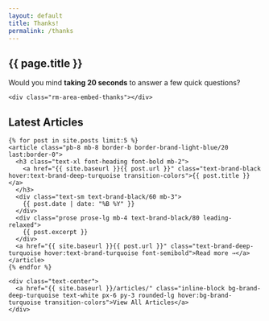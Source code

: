 ```yaml
---
layout: default
title: Thanks!
permalink: /thanks
---
```


<!-- Hero Section with Page Title -->
<section class="pt-20 pb-12 bg-white">
  <div class="max-w-4xl mx-auto px-6 text-center">
    <h1 class="text-4xl md:text-5xl lg:text-6xl font-heading font-bold mb-6 leading-tight text-brand-black">{{ page.title }}</h1>
  </div>
</section>

<div class="max-w-4xl mx-auto px-6 pb-12">
  <div class="bg-brand-white rounded-lg p-8 border border-brand-light-blue/20 mb-12">
    <p class="text-lg text-brand-black/80 mb-6 text-center">
      Would you mind <strong>taking 20 seconds</strong> to answer a few quick questions?
    </p>
    
    <div class="rm-area-embed-thanks"></div>
  </div>

  <div class="border-t border-brand-light-blue/20 pt-12">
    <h2 class="text-2xl font-heading font-bold mb-8 text-brand-black">Latest Articles</h2>
    
    {% for post in site.posts limit:5 %}
    <article class="pb-8 mb-8 border-b border-brand-light-blue/20 last:border-0">
      <h3 class="text-xl font-heading font-bold mb-2">
        <a href="{{ site.baseurl }}{{ post.url }}" class="text-brand-black hover:text-brand-deep-turquoise transition-colors">{{ post.title }}</a>
      </h3>
      <div class="text-sm text-brand-black/60 mb-3">
        {{ post.date | date: "%B %Y" }}
      </div>
      <div class="prose prose-lg mb-4 text-brand-black/80 leading-relaxed">
        {{ post.excerpt }}
      </div>
      <a href="{{ site.baseurl }}{{ post.url }}" class="text-brand-deep-turquoise hover:text-brand-turquoise font-semibold">Read more →</a>
    </article>
    {% endfor %}
    
    <div class="text-center">
      <a href="{{ site.baseurl }}/articles/" class="inline-block bg-brand-deep-turquoise text-white px-6 py-3 rounded-lg hover:bg-brand-turquoise transition-colors">View All Articles</a>
    </div>
  </div>
</div>
